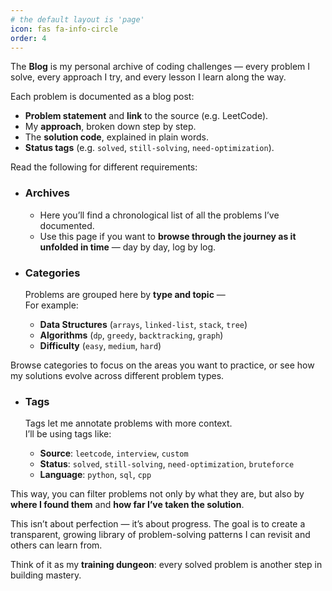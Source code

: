 ```yaml
---
# the default layout is 'page'
icon: fas fa-info-circle
order: 4
---
```



The **Blog** is my personal archive of coding challenges — every problem I solve, every approach I try, and every lesson I learn along the way.  

Each problem is documented as a blog post:
- **Problem statement** and **link** to the source (e.g. LeetCode).  
- My **approach**, broken down step by step.  
- The **solution code**, explained in plain words.  
- **Status tags** (e.g. `solved`, `still-solving`, `need-optimization`).  

Read the following for different requirements:
- ### **Archives**
    - Here you’ll find a chronological list of all the problems I’ve documented.  
    - Use this page if you want to **browse through the journey as it unfolded in time** — day by day, log by log.

- ### **Categories**
    Problems are grouped here by **type and topic** —  
    For example:  

    - **Data Structures** (`arrays`, `linked-list`, `stack`, `tree`)  
    - **Algorithms** (`dp`, `greedy`, `backtracking`, `graph`)  
    - **Difficulty** (`easy`, `medium`, `hard`)  

Browse categories to focus on the areas you want to practice, or see how my solutions evolve across different problem types.

- ### **Tags**
    Tags let me annotate problems with more context.  
    I’ll be using tags like:

    - **Source**: `leetcode`, `interview`, `custom`  
    - **Status**: `solved`, `still-solving`, `need-optimization`, `bruteforce`  
    - **Language**: `python`, `sql`, `cpp`  

This way, you can filter problems not only by what they are, but also by **where I found them** and **how far I’ve taken the solution**.



This isn’t about perfection — it’s about progress. The goal is to create a transparent, growing library of problem-solving patterns I can revisit and others can learn from.  

Think of it as my **training dungeon**: every solved problem is another step in building mastery.

